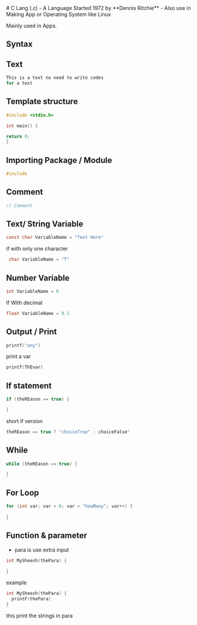 <link rel="stylesheet" href="https://actwu.github.io/neu/n.css"/>
# C Lang (.c)
- A Language Started 1972 by **Dennis Ritchie**
- Also use in Making App or Operating System like Linux

Mainly used in Apps.

## Syntax

## Text
```c
This is a text no need to write codes
for a text
```

## Template structure
```c
#include <stdio.h>

int main() {

return 0;
}
```

## Importing Package / Module

```c
#include
```

## Comment 

```c
// Comment
```

## Text/ String Variable
```c
const char VariableName = "Text Here"
```

if with only one character

```c
 char VariableName = "T"
```

## Number Variable
```c
int VariableName = 0
```
 If With decimal
```c
float VariableName = 0.1
```


## Output / Print
```c
printf("any")
```
print a var

```c
printf(ThEvar)
```

## If statement
```c
if (theREason == true) {

}
```
short if version
```c
theREason == true ? "choiceTrue" : choiceFalse"
```

## While
```c
while (theREason == true) {

}
```

## For Loop
```c
for (int var; var = 0; var < "howMany"; var++) {
  
}
```

## Function & parameter
- para is use extra input
  
```c
int MySheesh(thePara) {
  
}
```

example
```c
int MySheesh(thePara) {
  printF(thePara)
}
```
this print the strings in para


